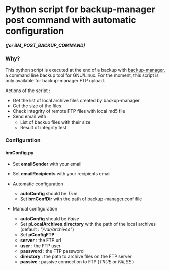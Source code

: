# Python script for backup-manager post command with automatic configuration
##### (for BM_POST_BACKUP_COMMAND) 

### Why?

This python script is executed at the end of a backup with [backup-manager](https://github.com/sukria/Backup-Manager), a command line backup tool for GNU/Linux.
For the moment, this script is only available for backup-manager FTP upload.

Actions of the script :
* Get the list of local archive files created by backup-manager
* Get the size of the files
* Check integrity of remote FTP files with local md5 file
* Send email with : 
  *  List of backup files with their size
  *   Result of integrity test

### Configuration

#### bmConfig.py
* Set **emailSender** with your email
* Set **emailRecipients** with your recipients email

* Automatic configuration
  * **autoConfig** should be *True*
  * Set **bmConfDir** with the path of backup-manager.conf file

* Manual configuration 
  * **autoConfig** should be *False*
  *  Set **pLocalArchives.directory** with the path of the local archives (default : *"/var/archives"*)
  *  Set **pConfigFTP**
    *  **server** : the FTP url 
    *  **user** : the FTP user
    *  **password** : the FTP password
    *  **directory** : the path to archive files on the FTP server
    *  **passive** : passive connection to FTP (*TRUE* or *FALSE* )

